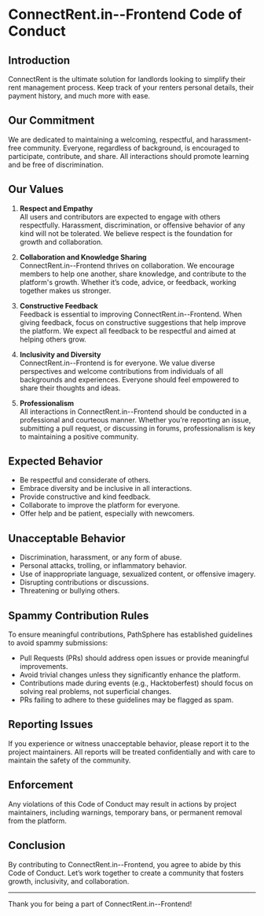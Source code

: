 # ConnectRent.in--Frontend Code of Conduct

## Introduction

ConnectRent is the ultimate solution for landlords looking to simplify their rent management process. Keep track of your renters personal details, their payment history, and much more with ease.

## Our Commitment

We are dedicated to maintaining a welcoming, respectful, and harassment-free community. Everyone, regardless of background, is encouraged to participate, contribute, and share. All interactions should promote learning and be free of discrimination.

## Our Values

1. **Respect and Empathy**  
   All users and contributors are expected to engage with others respectfully. Harassment, discrimination, or offensive behavior of any kind will not be tolerated. We believe respect is the foundation for growth and collaboration.

2. **Collaboration and Knowledge Sharing**  
   ConnectRent.in--Frontend thrives on collaboration. We encourage members to help one another, share knowledge, and contribute to the platform's growth. Whether it’s code, advice, or feedback, working together makes us stronger.

3. **Constructive Feedback**  
   Feedback is essential to improving ConnectRent.in--Frontend. When giving feedback, focus on constructive suggestions that help improve the platform. We expect all feedback to be respectful and aimed at helping others grow.

4. **Inclusivity and Diversity**  
   ConnectRent.in--Frontend is for everyone. We value diverse perspectives and welcome contributions from individuals of all backgrounds and experiences. Everyone should feel empowered to share their thoughts and ideas.

5. **Professionalism**  
   All interactions in ConnectRent.in--Frontend should be conducted in a professional and courteous manner. Whether you’re reporting an issue, submitting a pull request, or discussing in forums, professionalism is key to maintaining a positive community.

## Expected Behavior

- Be respectful and considerate of others.
- Embrace diversity and be inclusive in all interactions.
- Provide constructive and kind feedback.
- Collaborate to improve the platform for everyone.
- Offer help and be patient, especially with newcomers.

## Unacceptable Behavior

- Discrimination, harassment, or any form of abuse.
- Personal attacks, trolling, or inflammatory behavior.
- Use of inappropriate language, sexualized content, or offensive imagery.
- Disrupting contributions or discussions.
- Threatening or bullying others.

## Spammy Contribution Rules

To ensure meaningful contributions, PathSphere has established guidelines to avoid spammy submissions:

- Pull Requests (PRs) should address open issues or provide meaningful improvements.
- Avoid trivial changes unless they significantly enhance the platform.
- Contributions made during events (e.g., Hacktoberfest) should focus on solving real problems, not superficial changes.
- PRs failing to adhere to these guidelines may be flagged as spam.

## Reporting Issues

If you experience or witness unacceptable behavior, please report it to the project maintainers. All reports will be treated confidentially and with care to maintain the safety of the community.

## Enforcement

Any violations of this Code of Conduct may result in actions by project maintainers, including warnings, temporary bans, or permanent removal from the platform.

## Conclusion

By contributing to ConnectRent.in--Frontend, you agree to abide by this Code of Conduct. Let’s work together to create a community that fosters growth, inclusivity, and collaboration.

---

Thank you for being a part of ConnectRent.in--Frontend!
